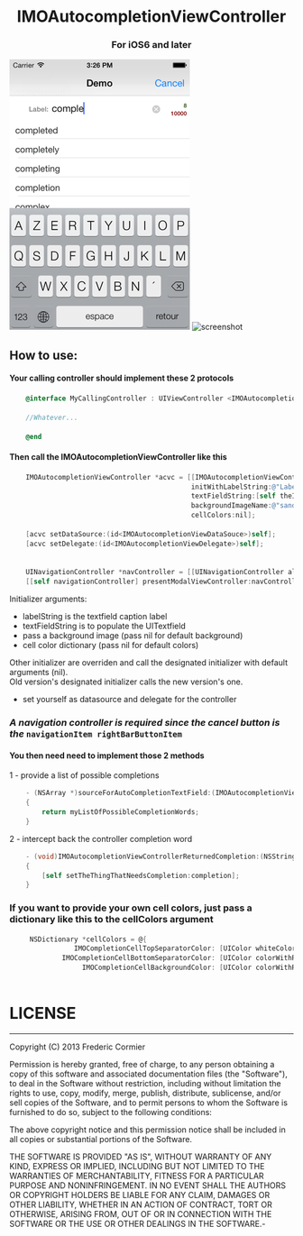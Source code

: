 # <center>IMOAutocompletionViewController</center>




 
### <center>For iOS6 and later </center>




![screenshot](https://github.com/fredericcormier/IMOAutocompletionViewController/blob/master/media/IMOAutocompletionDEMO7.png?raw=true)
![screenshot](https://github.com/fredericcormier/IMOAutocompletionViewController/blob/master/media/IMOAucompletionDEMO.png?raw=true)




## How to use:

#### Your calling controller should implement these 2 protocols  
```objective-c
	@interface MyCallingController : UIViewController <IMOAutocompletionViewDataSouce, IMOAutocompletionViewDelegate>
	
	//Whatever...	

	@end
```
#### Then call the IMOAutocompletionViewController like this
```objective-c
	IMOAutocompletionViewController *acvc = [[IMOAutocompletionViewController alloc]
                                             initWithLabelString:@"Label:" 
                                             textFieldString:[self theItem] 
                                             backgroundImageName:@"sandpaperthin.png"
                                             cellColors:nil];
                                             
    [acvc setDataSource:(id<IMOAutocompletionViewDataSouce>)self];
    [acvc setDelegate:(id<IMOAutocompletionViewDelegate>)self];

    
 	UINavigationController *navController = [[UINavigationController alloc] initWithRootViewController:acvc];
    [[self navigationController] presentModalViewController:navController animated:YES];
```
Initializer arguments:
* labelString is the textfield caption label
* textFieldString is to populate the UITextfield 
* pass a background image (pass nil for default background) 
* cell color dictionary (pass nil for default colors) 

Other initializer are overriden and call the designated initializer with default arguments (nil).  
Old version's designated initializer calls the new version's one.
* set yourself as  datasource and delegate for the controller



### ***A navigation controller is required since the cancel button is the*** `navigationItem rightBarButtonItem`   




#### You then need need to implement those 2 methods

 1 - provide a list of possible completions
```objective-c
	- (NSArray *)sourceForAutoCompletionTextField:(IMOAutocompletionViewController *)asViewController 
	{
    	return myListOfPossibleCompletionWords;
    }

```
2 -  intercept back the controller completion word  
```objective-c
	- (void)IMOAutocompletionViewControllerReturnedCompletion:(NSString *)completion 
	{
    	[self setTheThingThatNeedsCompletion:completion];
    }
```

### If you want to provide your own cell colors, just pass a dictionary like this to the cellColors argument
```objective-c 
	 NSDictionary *cellColors = @{
                IMOCompletionCellTopSeparatorColor: [UIColor whiteColor],
             IMOCompletionCellBottomSeparatorColor: [UIColor colorWithRed:0.885 green:0.788 blue:0.767 alpha:1.000],
                  IMOCompletionCellBackgroundColor: [UIColor colorWithRed:0.961 green:0.914 blue:0.864 alpha:1.000]};
    

```
# LICENSE 
----
Copyright (C) 2013 Frederic Cormier

Permission is hereby granted, free of charge, to any person obtaining a copy of this software and associated documentation files (the "Software"), to deal in the Software without restriction, including without limitation the rights to use, copy, modify, merge, publish, distribute, sublicense, and/or sell copies of the Software, and to permit persons to whom the Software is furnished to do so, subject to the following conditions:

The above copyright notice and this permission notice shall be included in all copies or substantial portions of the Software.

THE SOFTWARE IS PROVIDED "AS IS", WITHOUT WARRANTY OF ANY KIND, EXPRESS OR IMPLIED, INCLUDING BUT NOT LIMITED TO THE WARRANTIES OF MERCHANTABILITY, FITNESS FOR A PARTICULAR PURPOSE AND NONINFRINGEMENT. IN NO EVENT SHALL THE AUTHORS OR COPYRIGHT HOLDERS BE LIABLE FOR ANY CLAIM, DAMAGES OR OTHER LIABILITY, WHETHER IN AN ACTION OF CONTRACT, TORT OR OTHERWISE, ARISING FROM, OUT OF OR IN CONNECTION WITH THE SOFTWARE OR THE USE OR OTHER DEALINGS IN THE SOFTWARE.-

